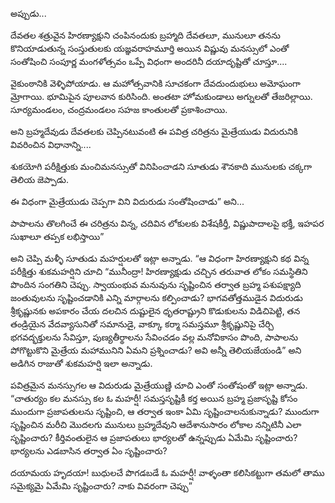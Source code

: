 ﻿అప్పుడు... 

దేవతల శత్రువైన హిరణ్యాక్షుని చంపినందుకు బ్రహ్మాది దేవతలూ, మునులూ తనను కొనియాడుతున్న సంస్తుతులకు యజ్ఞవరాహమూర్తి అయిన విష్ణువు మనస్సులో ఎంతో సంతోషించి సంపూర్ణ మంగళోత్సవం ఒప్పే విధంగా అందరినీ దయాదృష్టితో చూస్తూ.... 

వైకుంఠానికి వెళ్ళిపోయాడు. ఆ మహోత్సవానికి సూచకంగా దేవదుందుభులు అమోఘంగా మ్రోగాయి. భూమిపైన పూలవాన కురిసింది. అంతటా హోమకుండాలు అగ్నులతో తేజరిల్లాయి. సూర్యమండలం, చంద్రమండలం సహజ కాంతులతో ప్రకాశించాయి. 

అని బ్రహ్మదేవుడు దేవతలకు చెప్పినటువంటి ఈ పవిత్ర చరిత్రను మైత్రేయుడు విదురునికి వివరించిన విధానాన్ని.... 

శుకయోగి​ పరీక్షిత్తుకు మంచిమనస్సుతో వినిపించాడని సూతుడు శౌనకాది మునులకు చక్కగా తెలియ జెప్పాడు.​​ 

ఈ విధంగా మైత్రేయుడు చెప్పగా విని విదురుడు సంతోషించాడు” అని... 

పాపాలను తొలగించే ఈ చరిత్రను విన్న, చదివిన లోకులకు విశేషకీర్తీ, విష్ణుపాదాలపై భక్తీ, ఇహపర సుఖాలూ తప్పక లభిస్తాయి” 

అని చెప్పి మళ్ళీ సూతుడు మహర్షులతో ఇట్లా అన్నాడు. “ఆ విధంగా హిరణ్యాక్షుని కథ విన్న పరీక్షిత్తు శుకమహర్షిని చూచి “మునీంద్రా! హిరణ్యాక్షుడు చచ్చిన తరువాత లోకం సమస్థితిని పొందిన సంగతిని చెప్పు. స్వాయంభువ మనువును సృష్టించిన తర్వాత బ్రహ్మ పశుపక్ష్యాది జంతువులను సృష్టించడానికి ఎన్ని మార్గాలను కల్పించాడు? భాగవతోత్తముడైన విదురుడు శ్రీకృష్ణునకు అపకారం చేయ దలచిన దుష్టులైన ధృతరాష్ట్రుని కొడుకులను విడిచిపెట్టి, తన తండ్రియైన వేదవ్యాసునితో సమానుడై, వాక్కూ కర్మా సమస్తమూ శ్రీకృష్ణునిపై చేర్చి భగవద్భక్తులను సేవిస్తూ, పుణ్యతీర్థాలను సేవించడం వల్ల మనోవికాసం పొంది, పాపాలను పోగొట్టుకొని మైత్రేయ మహామునిని ఏమని ప్రశ్నించాడు? అవి అన్నీ తెలియజేయండి” అని అడిగిన రాజుతో శుకమహర్షి ఇలా అన్నాడు. 

పవిత్రమైన మనస్సుగల ఆ విదురుడు మైత్రేయుణ్ణి చూచి ఎంతో సంతోషంతో ఇట్లా అన్నాడు. “చాతుర్యం కల మనస్సు కల ఓ మహర్షీ! సమస్తసృష్టికీ కర్త అయిన బ్రహ్మ ప్రజాసృష్టి కోసం ముందుగా ప్రజాపతులను సృష్టించి, ఆ తర్వాత ఇంకా ఏమి సృష్టించాలనుకున్నాడు? ముందుగా సృష్టించిన మరీచి మొదలగు మునులు బ్రహ్మదేవుని ఆదేశానుసారం లోకాల నన్నిటినీ ఎలా సృష్టించారు? కీర్తివంతులైన ఆ ప్రజాపతులు భార్యలతో ఉన్నప్పుడు ఏమేమి సృష్టించారు? భార్యలను ఎడబాసిన తర్వాత ఏం సృష్టించారు? 

దయామయ హృదయా! బుధులచే పొగడబడే ఓ మహర్షీ! వాళ్ళంతా కలిసికట్టుగా తమలో తాము సమైక్యమై ఏమేమి సృష్టించారు? నాకు వివరంగా చెప్పు” 

